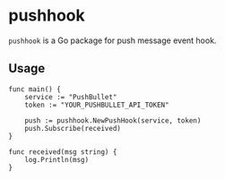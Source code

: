 pushhook
====

`pushhook` is a Go package for push message event hook.

## Usage

```golang
func main() {
	service := "PushBullet"
	token := "YOUR_PUSHBULLET_API_TOKEN"

	push := pushhook.NewPushHook(service, token)
	push.Subscribe(received)
}

func received(msg string) {
	log.Println(msg)
}
```